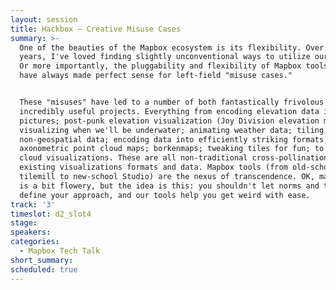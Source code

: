```yaml
---
layout: session
title: Hackbox — Creative Misuse Cases
summary: >-
  One of the beauties of the Mapbox ecosystem is its flexibility. Over the
  years, I've loved finding slightly unconventional ways to utilize our product.
  Or more importantly, the pluggability and flexibility of Mapbox tools and APIs
  have always made perfect sense for left-field "misuse cases." 


  These "misuses" have led to a number of both fantastically frivolous AND
  incredibly useful projects. Everything from encoding elevation data into
  pictures; post-punk elevation visualization (Joy Division elevation maps);
  visualizing when we'll be underwater; animating weather data; tiling
  non-geospatial data; encoding data into efficiently striking formats;
  axonometric point cloud maps; borkenmaps; tweaking tiles for fun; to 3D point
  cloud visualizations. These are all non-traditional cross-pollinations of
  existing visualizations formats and data. Mapbox tools (from old-school
  tilemill to new-school Studio) are the nexus of transcendence. OK, maybe that
  is a bit flowery, but the idea is this: you shouldn't let norms and traditions
  define your approach, and our tools help you get weird with ease.
track: '3'
timeslot: d2_slot4
stage:
speakers:
categories:
  - Mapbox Tech Talk
short_summary: 
scheduled: true
---
```


